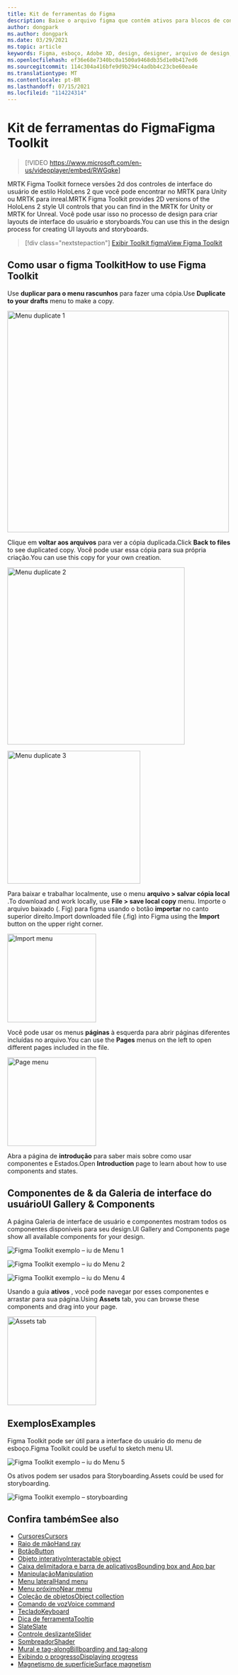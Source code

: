 ```yaml
---
title: Kit de ferramentas do Figma
description: Baixe o arquivo figma que contém ativos para blocos de construção de interface do usuário comuns.
author: dongpark
ms.author: dongpark
ms.date: 03/29/2021
ms.topic: article
keywords: Figma, esboço, Adobe XD, design, designer, arquivo de design, design de UX, HoloLens, MRTK, realidade misturada Toolkit
ms.openlocfilehash: ef36e68e7340bc0a1500a9468db35d1e0b417ed6
ms.sourcegitcommit: 114c304a416bfe9d9b294c4adbb4c23cbe60ea4e
ms.translationtype: MT
ms.contentlocale: pt-BR
ms.lasthandoff: 07/15/2021
ms.locfileid: "114224314"
---
```

# <a name="figma-toolkit"></a><span data-ttu-id="91a6a-104">Kit de ferramentas do Figma</span><span class="sxs-lookup"><span data-stu-id="91a6a-104">Figma Toolkit</span></span>

> [!VIDEO https://www.microsoft.com/en-us/videoplayer/embed/RWGqke]

<span data-ttu-id="91a6a-105">MRTK Figma Toolkit fornece versões 2d dos controles de interface do usuário de estilo HoloLens 2 que você pode encontrar no MRTK para Unity ou MRTK para inreal.</span><span class="sxs-lookup"><span data-stu-id="91a6a-105">MRTK Figma Toolkit provides 2D versions of the HoloLens 2 style UI controls that you can find in the MRTK for Unity or MRTK for Unreal.</span></span> <span data-ttu-id="91a6a-106">Você pode usar isso no processo de design para criar layouts de interface do usuário e storyboards.</span><span class="sxs-lookup"><span data-stu-id="91a6a-106">You can use this in the design process for creating UI layouts and storyboards.</span></span>

> [!div class="nextstepaction"]
> [<span data-ttu-id="91a6a-107">Exibir Toolkit figma</span><span class="sxs-lookup"><span data-stu-id="91a6a-107">View Figma Toolkit</span></span>](https://www.figma.com/file/ltLag9SxjUIyLQFsp7NNE7/Figma-Toolkit-for-MRTK-%2F-HoloLens%2C-Windows-Mixed-Reality?node-id=116%3A4)

## <a name="how-to-use-figma-toolkit"></a><span data-ttu-id="91a6a-108">Como usar o figma Toolkit</span><span class="sxs-lookup"><span data-stu-id="91a6a-108">How to use Figma Toolkit</span></span>
<span data-ttu-id="91a6a-109">Use **duplicar para o menu rascunhos** para fazer uma cópia.</span><span class="sxs-lookup"><span data-stu-id="91a6a-109">Use **Duplicate to your drafts** menu to make a copy.</span></span>

<img src="images/UX_Figma_Use1.png" width="500px" alt="Menu duplicate 1"><br>

<span data-ttu-id="91a6a-110">Clique em **voltar aos arquivos** para ver a cópia duplicada.</span><span class="sxs-lookup"><span data-stu-id="91a6a-110">Click **Back to files** to see duplicated copy.</span></span> <span data-ttu-id="91a6a-111">Você pode usar essa cópia para sua própria criação.</span><span class="sxs-lookup"><span data-stu-id="91a6a-111">You can use this copy for your own creation.</span></span>

<img src="images/UX_Figma_Use2.png" width="400px" alt="Menu duplicate 2"><br>

<img src="images/UX_Figma_Use3.png" width="300px" alt="Menu duplicate 3"><br>

<span data-ttu-id="91a6a-112">Para baixar e trabalhar localmente, use o menu **arquivo > salvar cópia local** .</span><span class="sxs-lookup"><span data-stu-id="91a6a-112">To download and work locally, use **File > save local copy** menu.</span></span> <span data-ttu-id="91a6a-113">Importe o arquivo baixado (. Fig) para figma usando o botão **importar** no canto superior direito.</span><span class="sxs-lookup"><span data-stu-id="91a6a-113">Import downloaded file (.fig) into Figma using the **Import** button on the upper right corner.</span></span>

<img src="images/UX_FigmaToolkit_Import.png" width="200px" alt="Import menu"><br>

<span data-ttu-id="91a6a-114">Você pode usar os menus **páginas** à esquerda para abrir páginas diferentes incluídas no arquivo.</span><span class="sxs-lookup"><span data-stu-id="91a6a-114">You can use the **Pages** menus on the left to open different pages included in the file.</span></span>

<img src="images/UX_FigmaToolkit_PageMenu.png" width="200px" alt="Page menu"><br>

<span data-ttu-id="91a6a-115">Abra a página de **introdução** para saber mais sobre como usar componentes e Estados.</span><span class="sxs-lookup"><span data-stu-id="91a6a-115">Open **Introduction** page to learn about how to use components and states.</span></span>

## <a name="ui-gallery--components"></a><span data-ttu-id="91a6a-116">Componentes de & da Galeria de interface do usuário</span><span class="sxs-lookup"><span data-stu-id="91a6a-116">UI Gallery & Components</span></span>
<span data-ttu-id="91a6a-117">A página Galeria de interface de usuário e componentes mostram todos os componentes disponíveis para seu design.</span><span class="sxs-lookup"><span data-stu-id="91a6a-117">UI Gallery and Components page show all available components for your design.</span></span>

![Figma Toolkit exemplo – iu de Menu 1](images/UX_FigmaToolkit_Components_Menu1.png)<br>

![Figma Toolkit exemplo – iu do Menu 2](images/UX_FigmaToolkit_Components_Menu2.png)<br>


![Figma Toolkit exemplo – iu do Menu 4](images/UX_FigmaToolkit_Components_Menu3a.png)<br>

<span data-ttu-id="91a6a-121">Usando a guia **ativos** , você pode navegar por esses componentes e arrastar para sua página.</span><span class="sxs-lookup"><span data-stu-id="91a6a-121">Using **Assets** tab, you can browse these components and drag into your page.</span></span>

<img src="images/UX_FigmaToolkit_Components_Menu3.png" width="200px" alt="Assets tab"><br>


## <a name="examples"></a><span data-ttu-id="91a6a-122">Exemplos</span><span class="sxs-lookup"><span data-stu-id="91a6a-122">Examples</span></span>

<span data-ttu-id="91a6a-123">Figma Toolkit pode ser útil para a interface do usuário do menu de esboço.</span><span class="sxs-lookup"><span data-stu-id="91a6a-123">Figma Toolkit could be useful to sketch menu UI.</span></span> 

![Figma Toolkit exemplo – iu do Menu 5](images/UX_FigmaToolkit_Examples_Menu.png)<br>


<span data-ttu-id="91a6a-125">Os ativos podem ser usados para Storyboarding.</span><span class="sxs-lookup"><span data-stu-id="91a6a-125">Assets could be used for storyboarding.</span></span>

![Figma Toolkit exemplo – storyboarding](images/UX_FigmaToolkit_Examples_Storyboarding.png)<br>


## <a name="see-also"></a><span data-ttu-id="91a6a-127">Confira também</span><span class="sxs-lookup"><span data-stu-id="91a6a-127">See also</span></span>

* [<span data-ttu-id="91a6a-128">Cursores</span><span class="sxs-lookup"><span data-stu-id="91a6a-128">Cursors</span></span>](cursors.md)
* [<span data-ttu-id="91a6a-129">Raio de mão</span><span class="sxs-lookup"><span data-stu-id="91a6a-129">Hand ray</span></span>](point-and-commit.md)
* [<span data-ttu-id="91a6a-130">Botão</span><span class="sxs-lookup"><span data-stu-id="91a6a-130">Button</span></span>](button.md)
* [<span data-ttu-id="91a6a-131">Objeto interativo</span><span class="sxs-lookup"><span data-stu-id="91a6a-131">Interactable object</span></span>](interactable-object.md)
* [<span data-ttu-id="91a6a-132">Caixa delimitadora e barra de aplicativos</span><span class="sxs-lookup"><span data-stu-id="91a6a-132">Bounding box and App bar</span></span>](app-bar-and-bounding-box.md)
* [<span data-ttu-id="91a6a-133">Manipulação</span><span class="sxs-lookup"><span data-stu-id="91a6a-133">Manipulation</span></span>](direct-manipulation.md)
* [<span data-ttu-id="91a6a-134">Menu lateral</span><span class="sxs-lookup"><span data-stu-id="91a6a-134">Hand menu</span></span>](hand-menu.md)
* [<span data-ttu-id="91a6a-135">Menu próximo</span><span class="sxs-lookup"><span data-stu-id="91a6a-135">Near menu</span></span>](near-menu.md)
* [<span data-ttu-id="91a6a-136">Coleção de objetos</span><span class="sxs-lookup"><span data-stu-id="91a6a-136">Object collection</span></span>](object-collection.md)
* [<span data-ttu-id="91a6a-137">Comando de voz</span><span class="sxs-lookup"><span data-stu-id="91a6a-137">Voice command</span></span>](voice-input.md)
* [<span data-ttu-id="91a6a-138">Teclado</span><span class="sxs-lookup"><span data-stu-id="91a6a-138">Keyboard</span></span>](keyboard.md)
* [<span data-ttu-id="91a6a-139">Dica de ferramenta</span><span class="sxs-lookup"><span data-stu-id="91a6a-139">Tooltip</span></span>](tooltip.md)
* [<span data-ttu-id="91a6a-140">Slate</span><span class="sxs-lookup"><span data-stu-id="91a6a-140">Slate</span></span>](slate.md)
* [<span data-ttu-id="91a6a-141">Controle deslizante</span><span class="sxs-lookup"><span data-stu-id="91a6a-141">Slider</span></span>](slider.md)
* [<span data-ttu-id="91a6a-142">Sombreador</span><span class="sxs-lookup"><span data-stu-id="91a6a-142">Shader</span></span>](shader.md)
* [<span data-ttu-id="91a6a-143">Mural e tag-along</span><span class="sxs-lookup"><span data-stu-id="91a6a-143">Billboarding and tag-along</span></span>](billboarding-and-tag-along.md)
* [<span data-ttu-id="91a6a-144">Exibindo o progresso</span><span class="sxs-lookup"><span data-stu-id="91a6a-144">Displaying progress</span></span>](progress.md)
* [<span data-ttu-id="91a6a-145">Magnetismo de superfície</span><span class="sxs-lookup"><span data-stu-id="91a6a-145">Surface magnetism</span></span>](surface-magnetism.md)
